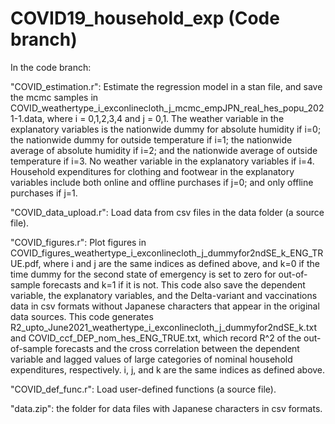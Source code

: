 # COVID19_household_exp (Code branch)

In the code branch:

  "COVID_estimation.r": Estimate the regression model in a stan file, and save the mcmc samples in COVID_weathertype_i_exconlinecloth_j_mcmc_empJPN_real_hes_popu_2021-1.data, where i = 0,1,2,3,4 and j = 0,1. The weather variable in the explanatory variables is the nationwide dummy for absolute humidity if i=0; the nationwide dummy for outside temperature if i=1; the nationwide average of absolute humidity if i=2; and the nationwide average of outside temperature if i=3. No weather variable in the explanatory variables if i=4. Household expenditures for clothing and footwear in the explanatory variables include both online and offline purchases if j=0; and only offline purchases if j=1. 

  "COVID_data_upload.r": Load data from csv files in the data folder (a source file).

  "COVID_figures.r": Plot figures in COVID_figures_weathertype_i_exconlinecloth_j_dummyfor2ndSE_k_ENG_TRUE.pdf, where i and j are the same indices as defined above, and k=0 if the time dummy for the second state of emergency is set to zero for out-of-sample forecasts and k=1 if it is not. This code also save the dependent variable, the explanatory variables, and the Delta-variant and vaccinations data in csv formats without Japanese characters that appear in the original data sources. This code generates R2_upto_June2021_weathertype_i_exconlinecloth_j_dummyfor2ndSE_k.txt and COVID_ccf_DEP_nom_hes_ENG_TRUE.txt, which record R^2 of the out-of-sample forecasts and the cross correlation between the dependent variable and lagged values of large categories of nominal household expenditures, respectively. i, j, and k are the same indices as defined above. 

  "COVID_def_func.r": Load user-defined functions (a source file).

  "data.zip": the folder for data files with Japanese characters in csv formats.

